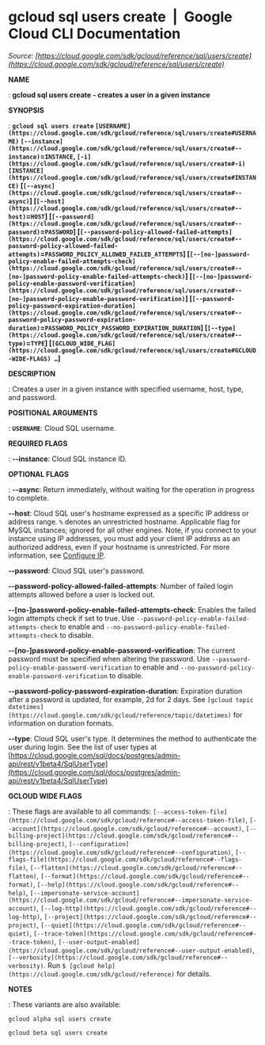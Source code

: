 # gcloud sql users create  |  Google Cloud CLI Documentation

*Source: [https://cloud.google.com/sdk/gcloud/reference/sql/users/create](https://cloud.google.com/sdk/gcloud/reference/sql/users/create)*

**NAME**

: **gcloud sql users create - creates a user in a given instance**

**SYNOPSIS**

: **`gcloud sql users create` `[USERNAME](https://cloud.google.com/sdk/gcloud/reference/sql/users/create#USERNAME)` `[--instance](https://cloud.google.com/sdk/gcloud/reference/sql/users/create#--instance)`=`INSTANCE`, `[-i](https://cloud.google.com/sdk/gcloud/reference/sql/users/create#-i)` `[INSTANCE](https://cloud.google.com/sdk/gcloud/reference/sql/users/create#INSTANCE)` [`[--async](https://cloud.google.com/sdk/gcloud/reference/sql/users/create#--async)`] [`[--host](https://cloud.google.com/sdk/gcloud/reference/sql/users/create#--host)`=`HOST`] [`[--password](https://cloud.google.com/sdk/gcloud/reference/sql/users/create#--password)`=`PASSWORD`] [`[--password-policy-allowed-failed-attempts](https://cloud.google.com/sdk/gcloud/reference/sql/users/create#--password-policy-allowed-failed-attempts)`=`PASSWORD_POLICY_ALLOWED_FAILED_ATTEMPTS`] [`[--[no-]password-policy-enable-failed-attempts-check](https://cloud.google.com/sdk/gcloud/reference/sql/users/create#--[no-]password-policy-enable-failed-attempts-check)`] [`[--[no-]password-policy-enable-password-verification](https://cloud.google.com/sdk/gcloud/reference/sql/users/create#--[no-]password-policy-enable-password-verification)`] [`[--password-policy-password-expiration-duration](https://cloud.google.com/sdk/gcloud/reference/sql/users/create#--password-policy-password-expiration-duration)`=`PASSWORD_POLICY_PASSWORD_EXPIRATION_DURATION`] [`[--type](https://cloud.google.com/sdk/gcloud/reference/sql/users/create#--type)`=`TYPE`] [`[GCLOUD_WIDE_FLAG](https://cloud.google.com/sdk/gcloud/reference/sql/users/create#GCLOUD-WIDE-FLAGS) …`]**

**DESCRIPTION**

: Creates a user in a given instance with specified username, host, type, and
password.

**POSITIONAL ARGUMENTS**

: **`USERNAME`**:
Cloud SQL username.

**REQUIRED FLAGS**

: **--instance**:
Cloud SQL instance ID.

**OPTIONAL FLAGS**

: **--async**:
Return immediately, without waiting for the operation in progress to complete.

**--host**:
Cloud SQL user's hostname expressed as a specific IP address or address range.
`%` denotes an unrestricted hostname. Applicable flag for MySQL
instances; ignored for all other engines. Note, if you connect to your instance
using IP addresses, you must add your client IP address as an authorized
address, even if your hostname is unrestricted. For more information, see [Configure IP](https://cloud.google.com/sql/docs/mysql/configure-ip).

**--password**:
Cloud SQL user's password.

**--password-policy-allowed-failed-attempts**:
Number of failed login attempts allowed before a user is locked out.

**--[no-]password-policy-enable-failed-attempts-check**:
Enables the failed login attempts check if set to true. Use
`--password-policy-enable-failed-attempts-check` to enable and
`--no-password-policy-enable-failed-attempts-check` to disable.

**--[no-]password-policy-enable-password-verification**:
The current password must be specified when altering the password. Use
`--password-policy-enable-password-verification` to enable and
`--no-password-policy-enable-password-verification` to disable.

**--password-policy-password-expiration-duration**:
Expiration duration after a password is updated, for example, 2d for 2 days. See
`[gcloud topic
datetimes](https://cloud.google.com/sdk/gcloud/reference/topic/datetimes)` for information on duration formats.

**--type**:
Cloud SQL user's type. It determines the method to authenticate the user during
login. See the list of user types at [https://cloud.google.com/sql/docs/postgres/admin-api/rest/v1beta4/SqlUserType](https://cloud.google.com/sql/docs/postgres/admin-api/rest/v1beta4/SqlUserType)

**GCLOUD WIDE FLAGS**

: These flags are available to all commands: `[--access-token-file](https://cloud.google.com/sdk/gcloud/reference#--access-token-file)`,
`[--account](https://cloud.google.com/sdk/gcloud/reference#--account)`, `[--billing-project](https://cloud.google.com/sdk/gcloud/reference#--billing-project)`,
`[--configuration](https://cloud.google.com/sdk/gcloud/reference#--configuration)`,
`[--flags-file](https://cloud.google.com/sdk/gcloud/reference#--flags-file)`,
`[--flatten](https://cloud.google.com/sdk/gcloud/reference#--flatten)`, `[--format](https://cloud.google.com/sdk/gcloud/reference#--format)`, `[--help](https://cloud.google.com/sdk/gcloud/reference#--help)`, `[--impersonate-service-account](https://cloud.google.com/sdk/gcloud/reference#--impersonate-service-account)`,
`[--log-http](https://cloud.google.com/sdk/gcloud/reference#--log-http)`,
`[--project](https://cloud.google.com/sdk/gcloud/reference#--project)`, `[--quiet](https://cloud.google.com/sdk/gcloud/reference#--quiet)`, `[--trace-token](https://cloud.google.com/sdk/gcloud/reference#--trace-token)`, `[--user-output-enabled](https://cloud.google.com/sdk/gcloud/reference#--user-output-enabled)`,
`[--verbosity](https://cloud.google.com/sdk/gcloud/reference#--verbosity)`.
Run `$ [gcloud help](https://cloud.google.com/sdk/gcloud/reference)` for details.

**NOTES**

: These variants are also available:

```
gcloud alpha sql users create
```

```
gcloud beta sql users create
```